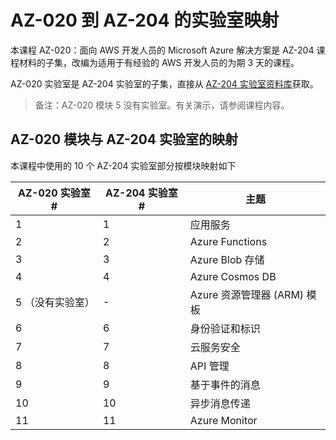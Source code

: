 ﻿# AZ-020 到 AZ-204 的实验室映射

本课程 AZ-020：面向 AWS 开发人员的 Microsoft Azure 解决方案是 AZ-204 课程材料的子集，改编为适用于有经验的 AWS 开发人员的为期 3 天的课程。

AZ-020 实验室是 AZ-204 实验室的子集，直接从 [AZ-204 实验室资料库](https://github.com/MicrosoftLearning/AZ-204ZH-DevelopingSolutionsforMicrosoftAzure)获取。

> 备注：AZ-020 模块 5 没有实验室。有关演示，请参阅课程内容。

## AZ-020 模块与 AZ-204 实验室的映射

本课程中使用的 10 个 AZ-204 实验室部分按模块映射如下

| AZ-020 实验室 # | AZ-204 实验室 # | 主题 |
| --- | --- | --- |
| 1 | 1 | 应用服务 |
| 2 | 2 | Azure Functions |
| 3 | 3 | Azure Blob 存储 |
| 4 | 4 | Azure Cosmos DB |
| 5 （没有实验室） | - | Azure 资源管理器 (ARM) 模板 |
| 6 | 6 | 身份验证和标识 |
| 7 | 7 | 云服务安全 |
| 8 | 8 | API 管理 |
| 9 | 9 | 基于事件的消息 |
| 10 | 10 | 异步消息传递 |
| 11 | 11 | Azure Monitor |
